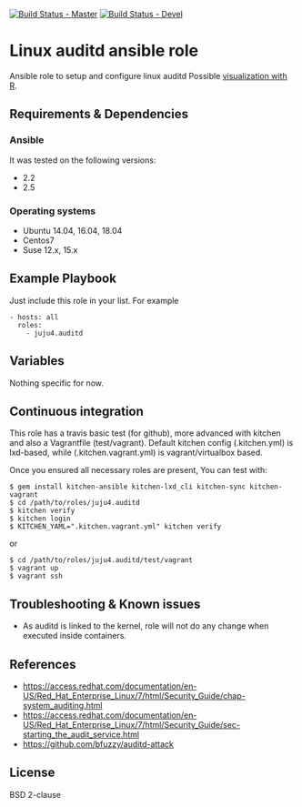 [![Build Status - Master](https://travis-ci.org/juju4/ansible-auditd.svg?branch=master)](https://travis-ci.org/juju4/ansible-auditd)
[![Build Status - Devel](https://travis-ci.org/juju4/ansible-auditd.svg?branch=devel)](https://travis-ci.org/juju4/ansible-auditd/branches)
# Linux auditd ansible role

Ansible role to setup and configure linux auditd
Possible [visualization with R](https://security-plus-data-science.blogspot.ca/2017/05/audit-record-fields-visualized.html).

## Requirements & Dependencies

### Ansible
It was tested on the following versions:
 * 2.2
 * 2.5

### Operating systems

* Ubuntu 14.04, 16.04, 18.04
* Centos7
* Suse 12.x, 15.x

## Example Playbook

Just include this role in your list.
For example

```
- hosts: all
  roles:
    - juju4.auditd
```

## Variables

Nothing specific for now.

## Continuous integration

This role has a travis basic test (for github), more advanced with kitchen and also a Vagrantfile (test/vagrant).
Default kitchen config (.kitchen.yml) is lxd-based, while (.kitchen.vagrant.yml) is vagrant/virtualbox based.

Once you ensured all necessary roles are present, You can test with:
```
$ gem install kitchen-ansible kitchen-lxd_cli kitchen-sync kitchen-vagrant
$ cd /path/to/roles/juju4.auditd
$ kitchen verify
$ kitchen login
$ KITCHEN_YAML=".kitchen.vagrant.yml" kitchen verify
```
or
```
$ cd /path/to/roles/juju4.auditd/test/vagrant
$ vagrant up
$ vagrant ssh
```

## Troubleshooting & Known issues

* As auditd is linked to the kernel, role will not do any change when executed inside containers.

## References

* https://access.redhat.com/documentation/en-US/Red_Hat_Enterprise_Linux/7/html/Security_Guide/chap-system_auditing.html
* https://access.redhat.com/documentation/en-US/Red_Hat_Enterprise_Linux/7/html/Security_Guide/sec-starting_the_audit_service.html
* https://github.com/bfuzzy/auditd-attack

## License

BSD 2-clause

